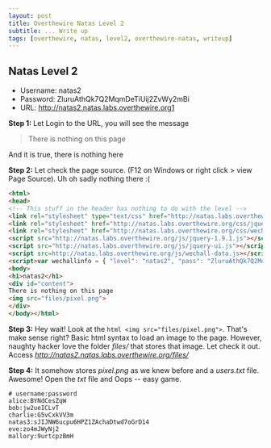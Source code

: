 ```yaml
---
layout: post
title: Overthewire Natas Level 2
subtitle: ... Write up
tags: [overthewire, natas, level2, overthewire-natas, writeup]
---
```


## Natas Level 2
* Username: natas2
* Password: ZluruAthQk7Q2MqmDeTiUij2ZvWy2mBi
* URL:      http://natas2.natas.labs.overthewire.org1

**Step 1:** Let Login to the URL, you will see the message
> There is nothing on this page

And it is true, there is nothing here

**Step 2:** Let check the page source. (F12 on Windows or right click > view Page Source). Uh oh sadly nothing there :(
```html
<html>
<head>
<!-- This stuff in the header has nothing to do with the level -->
<link rel="stylesheet" type="text/css" href="http://natas.labs.overthewire.org/css/level.css">
<link rel="stylesheet" href="http://natas.labs.overthewire.org/css/jquery-ui.css" />
<link rel="stylesheet" href="http://natas.labs.overthewire.org/css/wechall.css" />
<script src="http://natas.labs.overthewire.org/js/jquery-1.9.1.js"></script>
<script src="http://natas.labs.overthewire.org/js/jquery-ui.js"></script>
<script src=http://natas.labs.overthewire.org/js/wechall-data.js></script><script src="http://natas.labs.overthewire.org/js/wechall.js"></script>
<script>var wechallinfo = { "level": "natas2", "pass": "ZluruAthQk7Q2MqmDeTiUij2ZvWy2mBi" };</script></head>
<body>
<h1>natas2</h1>
<div id="content">
There is nothing on this page
<img src="files/pixel.png">
</div>
</body></html>
```

**Step 3:** Hey wait! Look at the ```html <img src="files/pixel.png">```. That's make sense right? Basic html syntax to load an image to the page. However, naughty hacker love the folder _files/_ that stores that image. Let check it out. Access _http://natas2.natas.labs.overthewire.org/files/_

**Step 4:** It somehow stores _pixel.png_ as we knew before and a _users.txt_ file. Awesome! Open the _txt_ file and Oops -- easy game.
```text
# username:password
alice:BYNdCesZqW
bob:jw2ueICLvT
charlie:G5vCxkVV3m
natas3:sJIJNW6ucpu6HPZ1ZAchaDtwd7oGrD14
eve:zo4mJWyNj2
mallory:9urtcpzBmH
```
